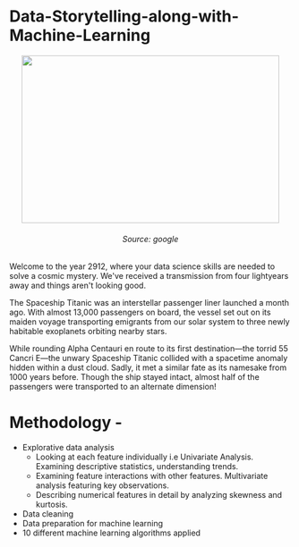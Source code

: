 # Data-Storytelling-along-with-Machine-Learning

<p align="center"> 
  <img width="460" height="300" src="![gargantua_black-hole](https://user-images.githubusercontent.com/22219089/175320780-c002f13e-8380-4e76-95b2-e61fffd19339.png)"> <h6 align = "center" > Source: google </h6>
  
</p>

Welcome to the year 2912, where your data science skills are needed to solve a cosmic mystery. We've received a transmission from four lightyears away and things aren't looking good.

 The Spaceship Titanic was an interstellar passenger liner launched a month ago. With almost 13,000 passengers on board, the vessel set out on its maiden voyage transporting emigrants from our solar system to three newly habitable exoplanets orbiting nearby stars.

 While rounding Alpha Centauri en route to its first destination—the torrid 55 Cancri E—the unwary Spaceship Titanic collided with a spacetime anomaly hidden within a dust cloud. Sadly, it met a similar fate as its namesake from 1000 years before. Though the ship stayed intact, almost half of the passengers were transported to an alternate dimension!
 
 # Methodology - 
* Explorative data analysis
  * Looking at each feature individually i.e Univariate Analysis. Examining descriptive statistics, understanding trends.
  * Examining feature interactions with other features. Multivariate analysis featuring key observations.
  * Describing numerical features in detail by analyzing skewness and kurtosis.
* Data cleaning
* Data preparation for machine learning
* 10 different machine learning algorithms applied

